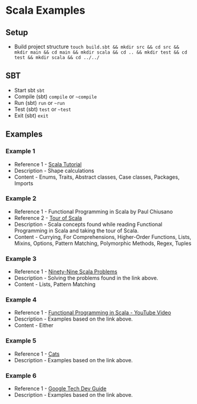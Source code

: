 # Scala Examples

## Setup

- Build project structure `touch build.sbt && mkdir src && cd src && mkdir main && cd main && mkdir scala && cd .. && mkdir test && cd test && mkdir scala && cd ../../`

## SBT

- Start sbt `sbt`
- Compile (sbt) `compile` or `~compile`
- Run (sbt) `run` or `~run`
- Test (sbt) `test` or `~test`
- Exit (sbt) `exit`

## Examples

### Example 1

- Reference 1 - [Scala Tutorial](https://www.scala-exercises.org/scala_tutorial)
- Description - Shape calculations
- Content - Enums, Traits, Abstract classes, Case classes, Packages, Imports

### Example 2

- Reference 1 - Functional Programming in Scala by Paul Chiusano
- Reference 2 - [Tour of Scala](https://docs.scala-lang.org/tour/tour-of-scala.html)
- Description - Scala concepts found while reading Functional Programming in Scala and taking the tour of Scala.
- Content - Currying, For Comprehensions, Higher-Order Functions, Lists, Mixins, Options, Pattern Matching, Polymorphic Methods, Regex, Tuples

### Example 3

- Reference 1 - [Ninety-Nine Scala Problems](http://aperiodic.net/phil/scala/s-99/)
- Description - Solving the problems found in the link above.
- Content - Lists, Pattern Matching

### Example 4

- Reference 1 - [Functional Programming in Scala - YouTube Video](https://www.youtube.com/watch?v=R0jVqeYzs9c&t=5s)
- Description - Examples based on the link above.
- Content - Either

### Example 5

- Reference 1 - [Cats](https://typelevel.org/cats/)
- Description - Examples based on the link above.

### Example 6

- Reference 1 - [Google Tech Dev Guide](https://techdevguide.withgoogle.com/paths/foundational/)
- Description - Examples based on the link above.
